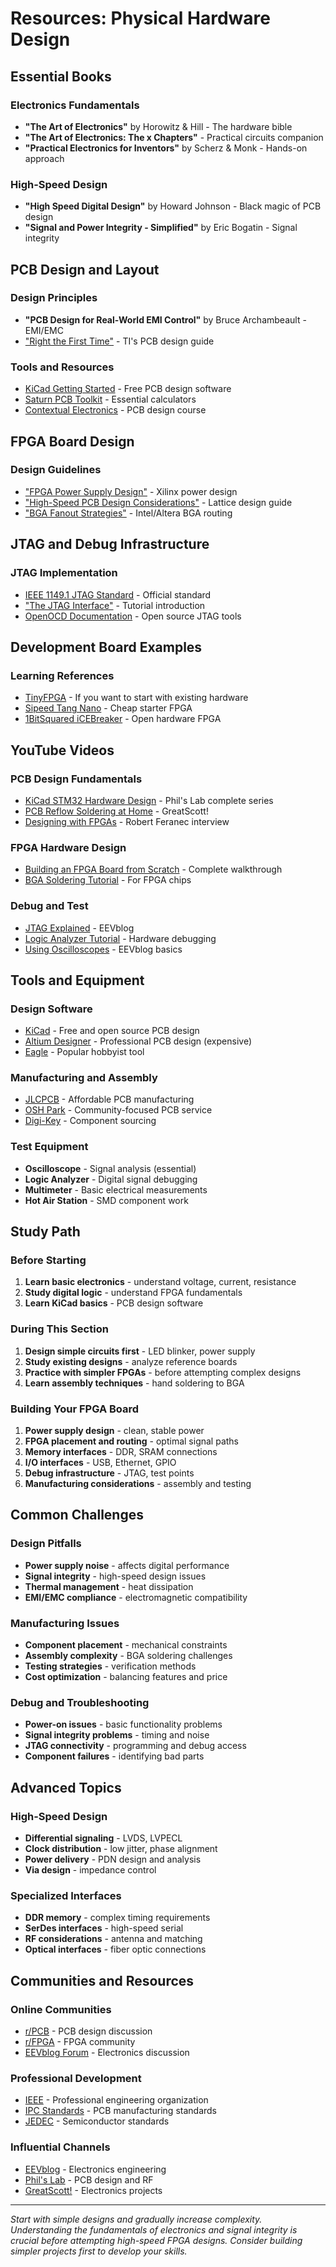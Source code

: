 # Resources: Physical Hardware Design

## Essential Books

### Electronics Fundamentals
- **"The Art of Electronics"** by Horowitz & Hill - The hardware bible
- **"The Art of Electronics: The x Chapters"** - Practical circuits companion
- **"Practical Electronics for Inventors"** by Scherz & Monk - Hands-on approach

### High-Speed Design
- **"High Speed Digital Design"** by Howard Johnson - Black magic of PCB design
- **"Signal and Power Integrity - Simplified"** by Eric Bogatin - Signal integrity

## PCB Design and Layout

### Design Principles
- **"PCB Design for Real-World EMI Control"** by Bruce Archambeault - EMI/EMC
- ["Right the First Time"](https://www.ti.com/lit/an/szza009/szza009.pdf) - TI's PCB design guide

### Tools and Resources
- [KiCad Getting Started](https://docs.kicad.org/6.0/en/getting_started_in_kicad/getting_started_in_kicad.html) - Free PCB design software
- [Saturn PCB Toolkit](https://saturnpcb.com/pcb_toolkit/) - Essential calculators
- [Contextual Electronics](https://contextualelectronics.com/) - PCB design course

## FPGA Board Design

### Design Guidelines
- ["FPGA Power Supply Design"](https://www.xilinx.com/support/documentation/user_guides/ug1270-fpga-power-design.pdf) - Xilinx power design
- ["High-Speed PCB Design Considerations"](https://www.latticesemi.com/~/media/LatticeSemi/Documents/ApplicationNotes/PT/TN1033.pdf) - Lattice design guide
- ["BGA Fanout Strategies"](https://www.intel.com/content/dam/www/programmable/us/en/pdfs/literature/an/an114.pdf) - Intel/Altera BGA routing

## JTAG and Debug Infrastructure

### JTAG Implementation
- [IEEE 1149.1 JTAG Standard](https://standards.ieee.org/standard/1149_1-2013.html) - Official standard
- ["The JTAG Interface"](https://www.xjtag.com/about-jtag/what-is-jtag/) - Tutorial introduction
- [OpenOCD Documentation](https://openocd.org/doc/html/index.html) - Open source JTAG tools

## Development Board Examples

### Learning References
- [TinyFPGA](https://tinyfpga.com/) - If you want to start with existing hardware
- [Sipeed Tang Nano](https://wiki.sipeed.com/hardware/en/tang/Tang-Nano-Doc/Tang-Nano.html) - Cheap starter FPGA
- [1BitSquared iCEBreaker](https://1bitsquared.com/products/icebreaker) - Open hardware FPGA

## YouTube Videos

### PCB Design Fundamentals
- [KiCad STM32 Hardware Design](https://www.youtube.com/playlist?list=PLEBQazB0HUyR24ckSZ5u05TZHV9khgA1O) - Phil's Lab complete series
- [PCB Reflow Soldering at Home](https://www.youtube.com/watch?v=VxMV6wGS3NY) - GreatScott!
- [Designing with FPGAs](https://www.youtube.com/watch?v=lLg1AgA2Xoo) - Robert Feranec interview

### FPGA Hardware Design
- [Building an FPGA Board from Scratch](https://www.youtube.com/watch?v=KBuhvRkvK-o) - Complete walkthrough
- [BGA Soldering Tutorial](https://www.youtube.com/watch?v=WDIqtGMROjM) - For FPGA chips

### Debug and Test
- [JTAG Explained](https://www.youtube.com/watch?v=TlWlLeC5BUs) - EEVblog
- [Logic Analyzer Tutorial](https://www.youtube.com/watch?v=u1DYs2I-_lU) - Hardware debugging
- [Using Oscilloscopes](https://www.youtube.com/watch?v=CzY2abWCVTY) - EEVblog basics

## Tools and Equipment

### Design Software
- [KiCad](https://www.kicad.org/) - Free and open source PCB design
- [Altium Designer](https://www.altium.com/) - Professional PCB design (expensive)
- [Eagle](https://www.autodesk.com/products/eagle/overview) - Popular hobbyist tool

### Manufacturing and Assembly
- [JLCPCB](https://jlcpcb.com/) - Affordable PCB manufacturing
- [OSH Park](https://oshpark.com/) - Community-focused PCB service
- [Digi-Key](https://www.digikey.com/) - Component sourcing

### Test Equipment
- **Oscilloscope** - Signal analysis (essential)
- **Logic Analyzer** - Digital signal debugging
- **Multimeter** - Basic electrical measurements
- **Hot Air Station** - SMD component work

## Study Path

### Before Starting
1. **Learn basic electronics** - understand voltage, current, resistance
2. **Study digital logic** - understand FPGA fundamentals
3. **Learn KiCad basics** - PCB design software

### During This Section
1. **Design simple circuits first** - LED blinker, power supply
2. **Study existing designs** - analyze reference boards
3. **Practice with simpler FPGAs** - before attempting complex designs
4. **Learn assembly techniques** - hand soldering to BGA

### Building Your FPGA Board
1. **Power supply design** - clean, stable power
2. **FPGA placement and routing** - optimal signal paths
3. **Memory interfaces** - DDR, SRAM connections
4. **I/O interfaces** - USB, Ethernet, GPIO
5. **Debug infrastructure** - JTAG, test points
6. **Manufacturing considerations** - assembly and testing

## Common Challenges

### Design Pitfalls
- **Power supply noise** - affects digital performance
- **Signal integrity** - high-speed design issues
- **Thermal management** - heat dissipation
- **EMI/EMC compliance** - electromagnetic compatibility

### Manufacturing Issues
- **Component placement** - mechanical constraints
- **Assembly complexity** - BGA soldering challenges
- **Testing strategies** - verification methods
- **Cost optimization** - balancing features and price

### Debug and Troubleshooting
- **Power-on issues** - basic functionality problems
- **Signal integrity problems** - timing and noise
- **JTAG connectivity** - programming and debug access
- **Component failures** - identifying bad parts

## Advanced Topics

### High-Speed Design
- **Differential signaling** - LVDS, LVPECL
- **Clock distribution** - low jitter, phase alignment
- **Power delivery** - PDN design and analysis
- **Via design** - impedance control

### Specialized Interfaces
- **DDR memory** - complex timing requirements
- **SerDes interfaces** - high-speed serial
- **RF considerations** - antenna and matching
- **Optical interfaces** - fiber optic connections

## Communities and Resources

### Online Communities
- [r/PCB](https://www.reddit.com/r/pcb/) - PCB design discussion
- [r/FPGA](https://www.reddit.com/r/FPGA/) - FPGA community
- [EEVblog Forum](https://www.eevblog.com/forum/) - Electronics discussion

### Professional Development
- [IEEE](https://www.ieee.org/) - Professional engineering organization
- [IPC Standards](https://www.ipc.org/) - PCB manufacturing standards
- [JEDEC](https://www.jedec.org/) - Semiconductor standards

### Influential Channels
- [EEVblog](https://www.youtube.com/c/EevblogDave) - Electronics engineering
- [Phil's Lab](https://www.youtube.com/c/PhilS94) - PCB design and RF
- [GreatScott!](https://www.youtube.com/c/greatscottlab) - Electronics projects

---

*Start with simple designs and gradually increase complexity. Understanding the fundamentals of electronics and signal integrity is crucial before attempting high-speed FPGA designs. Consider building simpler projects first to develop your skills.* 